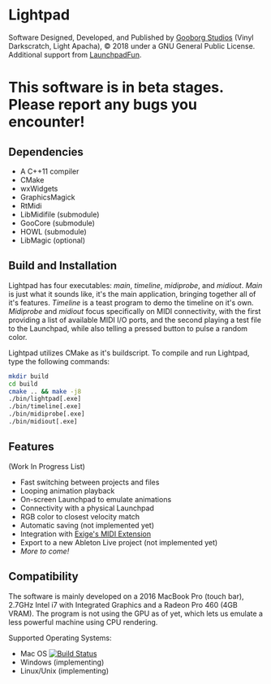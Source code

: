# Lightpad
Software Designed, Developed, and Published by [Gooborg Studios](http://www.gooborg.com) (Vinyl Darkscratch, Light Apacha), © 2018 under a GNU General Public License.
Additional support from [LaunchpadFun](http://www.launchpadfun.com/en/).

# This software is in beta stages.  Please report any bugs you encounter! 

## Dependencies
- A C++11 compiler
- CMake
- wxWidgets
- GraphicsMagick
- RtMidi
- LibMidifile (submodule)
- GooCore (submodule)
- HOWL (submodule)
- LibMagic (optional)

## Build and Installation
Lightpad has four executables: _main_, _timeline_, _midiprobe_, and _midiout_.  _Main_ is just what it sounds like, it's the main application, bringing together all of it's features.  _Timeline_ is a teast program to demo the timeline on it's own.  _Midiprobe_ and _midiout_ focus specifically on MIDI connectivity, with the first providing a list of available MIDI I/O ports, and the second playing a test file to the Launchpad, while also telling a pressed button to pulse a random color.

Lightpad utilizes CMake as it's buildscript.  To compile and run Lightpad, type the following commands:

```bash
mkdir build
cd build
cmake .. && make -j8
./bin/lightpad[.exe]
./bin/timeline[.exe]
./bin/midiprobe[.exe]
./bin/midiout[.exe]
```

## Features
(Work In Progress List)

- Fast switching between projects and files
- Looping animation playback
- On-screen Launchpad to emulate animations
- Connectivity with a physical Launchpad
- RGB color to closest velocity match
- Automatic saving (not implemented yet)
- Integration with [Exige's MIDI Extension](http://forum.launchpad-pro.com/viewtopic.php?pid=35098)
- Export to a new Ableton Live project (not implemented yet)
- *More to come!*

## Compatibility
The software is mainly developed on a 2016 MacBook Pro (touch bar), 2.7GHz Intel i7 with Integrated Graphics and a Radeon Pro 460 (4GB VRAM).  The program is not using the GPU as of yet, which lets us emulate a less powerful machine using CPU rendering.

Supported Operating Systems:

* Mac OS [![Build Status](https://travis-ci.org/GooborgStudios/lightpad.svg?branch=master)](https://travis-ci.org/GooborgStudios/lightpad)
* Windows (implementing)
* Linux/Unix (implementing)
